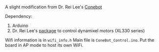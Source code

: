A slight modification from Dr. Rei Lee's [Conebot](https://github.com/rei039474/ConeBot)

Dependency:
1. Arduino
2. Dr. Rei Lee's [package](https://github.com/rei039474/Dynamixel_XL330_Servo_Library) to control dynamixel motors (XL330 series)

Wifi information is in `wifi_info.h`
Main file is `ConeBot_Control.ino`. Put the board in AP mode to host its own WiFi. 
